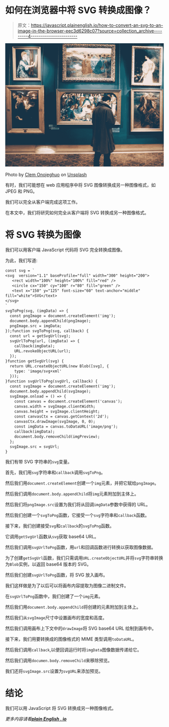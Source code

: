 # 如何在浏览器中将 SVG 转换成图像？

> 原文：<https://javascript.plainenglish.io/how-to-convert-an-svg-to-an-image-in-the-browser-eec3d6298c07?source=collection_archive---------4----------------------->

![](img/0299f52b95a599cf193ecd49c836607f.png)

Photo by [Clem Onojeghuo](https://unsplash.com/@clemono?utm_source=medium&utm_medium=referral) on [Unsplash](https://unsplash.com?utm_source=medium&utm_medium=referral)

有时，我们可能想在 web 应用程序中将 SVG 图像转换成另一种图像格式，如 JPEG 和 PNG。

我们可以完全从客户端完成这项工作。

在本文中，我们将研究如何完全从客户端将 SVG 转换成另一种图像格式。

# 将 SVG 转换为图像

我们可以用客户端 JavaScript 代码将 SVG 完全转换成图像。

为此，我们写道:

```
const svg = `
<svg  version="1.1" baseProfile="full" width="300" height="200">
   <rect width="100%" height="100%" fill="red" />
   <circle cx="150" cy="100" r="80" fill="green" />
   <text x="150" y="125" font-size="60" text-anchor="middle" fill="white">SVG</text>
</svg>
`
svgToPng(svg, (imgData) => {
  const pngImage = document.createElement('img');
  document.body.appendChild(pngImage);
  pngImage.src = imgData;
});function svgToPng(svg, callback) {
  const url = getSvgUrl(svg);
  svgUrlToPng(url, (imgData) => {
    callback(imgData);
    URL.revokeObjectURL(url);
  });
}function getSvgUrl(svg) {
  return URL.createObjectURL(new Blob([svg], {
    type: 'image/svg+xml'
  }));
}function svgUrlToPng(svgUrl, callback) {
  const svgImage = document.createElement('img');
  document.body.appendChild(svgImage);
  svgImage.onload = () => {
    const canvas = document.createElement('canvas');
    canvas.width = svgImage.clientWidth;
    canvas.height = svgImage.clientHeight;
    const canvasCtx = canvas.getContext('2d');
    canvasCtx.drawImage(svgImage, 0, 0);
    const imgData = canvas.toDataURL('image/png');
    callback(imgData);
    document.body.removeChild(imgPreview);
  };
  svgImage.src = svgUrl;
}
```

我们有带 SVG 字符串的`svg`变量。

首先，我们用`svg`字符串和`callback`调用`svgToPng`。

然后我们用`document.createElement`创建一个`img`元素，并把它赋给`pngImage`。

然后我们调用`document.body.appendChild`将`img`元素附加到主体上。

然后我们将`pngImage.src`设置为我们将从回调`imgData`参数中获得的 URL。

然后我们创建一个`svgToPng`函数，它接受一个`svg`字符串和`callback`函数。

接下来，我们创建接受`svg`和`callback`的`svgToPng`函数。

它调用`getSvgUrl`函数从`svg`获取 base64 URL。

然后我们调用`svgUrlToPng`函数，用`url`和回调函数进行转换以获取图像数据。

为了创建`getSvgUrl`函数，我们只需调用`URL.createObjectURL`并将`svg`字符串转换为`Blob`实例，以返回 base64 版本的 SVG。

然后我们创建`svgUrlToPng`函数，将 SVG 放入画布。

我们这样做是为了以后可以将画布内容提取为图像二进制文件。

在`svgUrlToPng`函数中，我们创建了一个`img`元素。

然后我们用`document.body.appendChild`将创建的元素附加到主体上。

然后我们从`svgImage`尺寸中设置画布的宽度和高度。

然后我们调用画布上下文中的`drawImage`将 SVG base64 URL 绘制到画布中。

接下来，我们用要转换成的图像格式的 MIME 类型调用`toDataURL`。

然后我们调用`callback`,以便回调运行时将`imgData`图像数据传递给它。

然后我们调用`documen.body.removeChild`来移除预览。

我们还将`svgImage.src`设置为`svgURL`来添加预览。

# 结论

我们可以用 JavaScript 将 SVG 转换成另一种图像格式。

*更多内容请看*[***plain English . io***](http://plainenglish.io/)